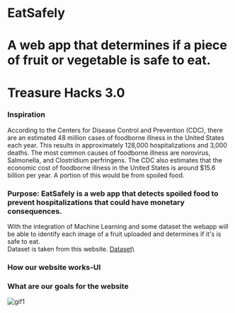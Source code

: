 # EatSafely
# A web app that determines if a piece of fruit or vegetable is safe to eat.
# Treasure Hacks 3.0

### Inspiration
According to the Centers for Disease Control and Prevention (CDC), there are an estimated 48 million cases of foodborne illness in the United States each year. This results in approximately 128,000 hospitalizations and 3,000 deaths. The most common causes of foodborne illness are norovirus, Salmonella, and Clostridium perfringens. The CDC also estimates that the economic cost of foodborne illness in the United States is around $15.6 billion per year. A portion of this would be from spoiled food.
 
 ### Purpose: EatSafely is a web app that detects spoiled food to prevent hospitalizations that could have monetary consequences.
 
 With the integration of Machine Learning and some dataset the webapp will be able to identify each image of a fruit uploaded and determines if it's is safe to eat.\
Dataset is taken from this website.
[Dataset](https://www.kaggle.com/datasets/shivanir23/good-and-bad-fruits-ieee-extended)\

### How our website works-UI



### What are our goals for the website

![gif1]([[https://user-[images.githubusercontent.com/82910305/173235953-f1c8310d-44f2-4db7-b0b4-1437f5efbed2.gif](https://media.tenor.com/L6hpW9_KrzUAAAAM/veggie-hey.gif)])
